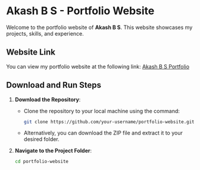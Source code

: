 # Akash B S - Portfolio Website

Welcome to the portfolio website of **Akash B S**. This website showcases my projects, skills, and experience.

## Website Link
You can view my portfolio website at the following link:
[Akash B S Portfolio](https://akash-b-s-portfolio.netlify.app/)

## Download and Run Steps

1. **Download the Repository**:
   - Clone the repository to your local machine using the command:
     ```bash
     git clone https://github.com/your-username/portfolio-website.git
     ```
   - Alternatively, you can download the ZIP file and extract it to your desired folder.

2. **Navigate to the Project Folder**:
   ```bash
   cd portfolio-website
